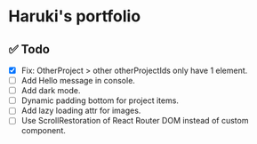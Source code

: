 # Haruki's portfolio

## ✅ Todo

- [x] Fix: OtherProject > other otherProjectIds only have 1 element.
- [ ] Add Hello message in console.
- [ ] Add dark mode.
- [ ] Dynamic padding bottom for project items.
- [ ] Add lazy loading attr for images.
- [ ] Use ScrollRestoration of React Router DOM instead of custom component.

